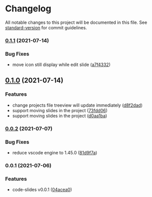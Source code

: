 # Changelog

All notable changes to this project will be documented in this file. See [standard-version](https://github.com/conventional-changelog/standard-version) for commit guidelines.

### [0.1.1](https://github.com/CCraster/code-slides/compare/v0.1.0...v0.1.1) (2021-07-14)


### Bug Fixes

* move icon still display while edit slide ([a7f4332](https://github.com/CCraster/code-slides/commit/a7f43327b0982ac5ae51a10e6ddbb553f79b7418))

## [0.1.0](https://github.com/CCraster/code-slides/compare/v0.0.2...v0.1.0) (2021-07-14)


### Features

* change projects file treeview will update immediately ([d8f2dad](https://github.com/CCraster/code-slides/commit/d8f2dad3725f76558835da9a03305fed1a75c8b4))
* support moving slides in the project ([73fdd06](https://github.com/CCraster/code-slides/commit/73fdd060d44f41be0eb45ac209b8ff43537bed03))
* support moving slides in the project ([d0aa1ba](https://github.com/CCraster/code-slides/commit/d0aa1badd9d4fd31a7056b561462ac656653af82))

### [0.0.2](https://github.com/CCraster/code-slides/compare/v0.0.1...v0.0.2) (2021-07-07)


### Bug Fixes

* reduce vscode engine to 1.45.0 ([81d9f7a](https://github.com/CCraster/code-slides/commit/81d9f7ae1046cf542cab9cb0d31cd415f619b080))

### 0.0.1 (2021-07-06)

### Features

- code-slides v0.0.1 ([04acea0](https://github.com/CCraster/code-slides/commit/04acea04e03afe8e8c86496f4bfe0a706e740457))
